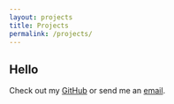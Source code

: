 ```yaml
---
layout: projects
title: Projects
permalink: /projects/
---
```

<h2>Hello</h2>

Check out my [GitHub](http://github.com/pedroeldiablo) or send me an [email](mailto:pedroeldiablo@yahoo.com).
